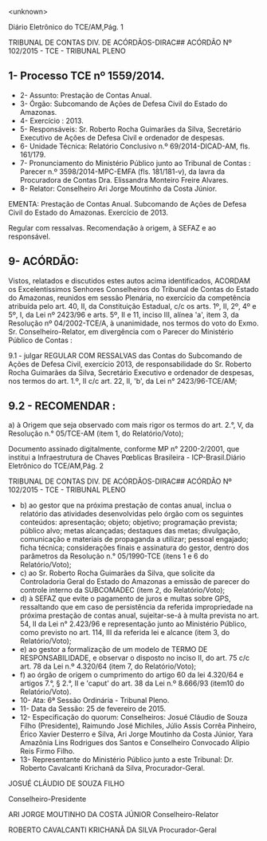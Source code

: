 &lt;unknown&gt;

Diário Eletrônico do TCE/AM,Pág. 1

TRIBUNAL DE CONTAS DIV. DE ACÓRDÃOS-DIRAC## ACÓRDÃO Nº 102/2015 - TCE - TRIBUNAL PLENO

## 1- Processo TCE nº 1559/2014.

- 2- Assunto: Prestação de Contas Anual.
- 3- Órgão: Subcomando de Ações de Defesa Civil do Estado do Amazonas.
- 4- Exercício : 2013.
- 5- Responsáveis: Sr. Roberto Rocha Guimarães da Silva, Secretário Executivo de Ações de Defesa Civil e ordenador de despesas.
- 6- Unidade Técnica: Relatório Conclusivo n.º 69/2014-DICAD-AM, fls. 161/179.
- 7-  Pronunciamento  do  Ministério Público  junto  ao Tribunal  de  Contas :  Parecer  n.º 3598/2014-MPC-EMFA (fls. 181/181-v), da lavra da Procuradora de Contas Dra. Elissandra Monteiro Freire Alvares.
- 8- Relator: Conselheiro Ari Jorge Moutinho da Costa Júnior.

EMENTA: Prestação de Contas Anual. Subcomando de Ações de Defesa Civil do Estado do  Amazonas. Exercício de 2013.

Regular com ressalvas. Recomendação à origem, à SEFAZ e ao responsável.

## 9- ACÓRDÃO:

Vistos, relatados e discutidos estes autos acima identificados,  ACORDAM os Excelentíssimos  Senhores  Conselheiros do Tribunal de Contas do Estado do Amazonas, reunidos em sessão Plenária, no exercício da competência atribuída pelo art. 40, II, da Constituição Estadual, c/c os arts. 1º, II, 2º, 4º e 5º, I, da Lei nº 2423/96 e arts. 5º, II e 11, inciso III, alínea 'a', item 3, da Resolução nº 04/2002-TCE/A, à unanimidade, nos termos do voto do Exmo. Sr. Conselheiro-Relator, em divergência com o Parecer do Ministério Público de Contas :

9.1 - julgar REGULAR COM RESSALVAS das Contas do Subcomando de Ações  de  Defesa  Civil,  exercício  2013,  de  responsabilidade  do Sr. Roberto  Rocha Guimarães da Silva, Secretário Executivo e ordenador de despesas, nos termos do art. 1.º, II c/c art. 22, II, 'b', da Lei n° 2423/96-TCE/AM;

## 9.2 -  RECOMENDAR :

a)  à Origem que seja observado com mais rigor os termos do art. 2.°, V, da Resolução n.° 05/TCE-AM (item 1, do Relatório/Voto);

Documento assinado digitalmente, conforme MP n° 2200-2/2001, que institui a Infraestrutura de Chaves Pœblicas Brasileira - ICP-Brasil.Diário Eletrônico do TCE/AM,Pág. 2

TRIBUNAL DE CONTAS DIV. DE ACÓRDÃOS-DIRAC## ACÓRDÃO Nº 102/2015 - TCE - TRIBUNAL PLENO

- b) ao gestor que na  próxima prestação de contas anual, inclua  o relatório das  atividades  desenvolvidas  pelo  órgão  com  os  seguintes  conteúdos:  apresentação; objeto;  objetivo;  programação  prevista;  público  alvo;  metas  alcançadas;  destaques  das metas; divulgação, comunicação e materiais de propaganda a utilizar; pessoal engajado; ficha  técnica;  considerações  finais  e  assinatura  do  gestor,  dentro  dos  parâmetros  da Resolução n.° 05/1990-TCE (itens 1 e 6 do Relatório/Voto);
- c)  ao Sr. Roberto Rocha Guimarães da Silva, que solicite da Controladoria Geral do Estado do Amazonas a emissão de parecer do controle interno da SUBCOMADEC (item 2, do Relatório/Voto);
- d) à  SEFAZ  que  evite  o  pagamento  de  juros  e  multas sobre  GPS, ressaltando que em caso de persistência da referida impropriedade na próxima prestação de  contas  anual,  sujeitar-se-á  à  multa  prevista  no  art.  54,  II  da  Lei  n°  2.423/96  e representação junto ao  Ministério Público, como previsto no art. 114,  III da referida lei e alcance (item 3, do Relatório/Voto);
- e) ao gestor a formalização de um modelo de TERMO DE RESPONSABILIDADE, e observar o disposto no inciso II, do art. 75 c/c art. 78 da Lei n.º 4.320/64 (item 7, do Relatório/Voto);
- f) ao órgão de origem o cumprimento do artigo 60 da lei 4.320/64 e artigos 7.°, § 2.°, II e 'caput' do art. 38 da Lei n.º 8.666/93 (item10 do Relatório/Voto).
- 10- Ata: 6ª Sessão Ordinária - Tribunal Pleno.
- 11- Data da Sessão: 25 de fevereiro de 2015.
- 12- Especificação do quorum: Conselheiros: Josué Cláudio de Souza Filho (Presidente), Raimundo  José  Michiles,  Júlio  Assis  Corrêa  Pinheiro,  Érico  Xavier  Desterro  e  Silva,  Ari Jorge Moutinho da Costa Júnior, Yara Amazônia Lins Rodrigues dos Santos e Conselheiro Convocado Alípio Reis Firmo Filho.
- 13- Representante do Ministério Público junto a este Tribunal: Dr. Roberto Cavalcanti Krichanã da Silva, Procurador-Geral.

JOSUÉ CLÁUDIO DE SOUZA FILHO

Conselheiro-Presidente

ARI JORGE MOUTINHO DA COSTA JÚNIOR Conselheiro-Relator

ROBERTO CAVALCANTI KRICHANÃ DA SILVA Procurador-Geral